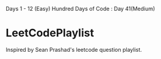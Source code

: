 Days 1 - 12 (Easy)
Hundred Days of Code : Day 41(Medium)
# LeetCodePlaylist
Inspired by Sean Prashad's leetcode question playlist.
